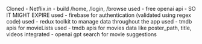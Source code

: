 Cloned - Netflix.in - build /home, /login, /browse
used - free openai api - SO IT MIGHT EXPIRE
used - firebase for authentication (validated using regex code)
used - redux toolkit to manage data throughout the app
used - tmdb apis for movieLists
used - tmdb apis for movies data like poster_path, title, videos
integrated - openai gpt search for movie suggestions
